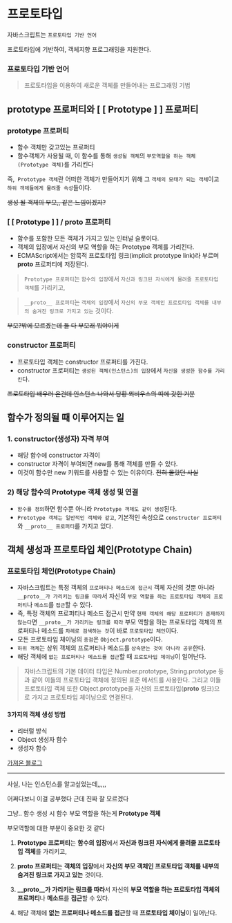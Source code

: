# 프로토타입

자바스크립트는 `프로토타입 기반 언어`

프로토타입에 기반하여, 객체지향 프로그래밍을 지원한다.

### 프로토타입 기반 언어
> 프로토타입을 이용하여 새로운 객체를 만들어내는 프로그래밍 기법

##  prototype 프로퍼티와 [ [ Prototype ] ] 프로퍼티

### prototype 프로퍼티
- 함수 객체만 갖고있는 프로퍼티
- 함수객체가 사용될 때, 이 함수를 통해 `생성될 객체`의 `부모역할을 하는 객체(Prototype 객체)`를 가리킨다

즉,` Prototype 객체`란 어떠한 객체가 만들어지기 위해 그 `객체의 모태가 되는 객체`이고 `하위 객체들에게 물려줄 속성`들이다.

~~생성 될 객체의 부모,, 같은 느낌이겠지?~~

### [ [ Prototype ] ] / __proto__ 프로퍼티

- 함수를 포함한 모든 객체가 가지고 있는 인터널 슬롯이다.
- 객체의 입장에서 자신의 부모 역할을 하는 Prototype 객체를 가리킨다.
- ECMAScript에서는 암묵적 프로토타입 링크(implicit prototype link)라 부르며 __proto__ 프로퍼티에 저장된다.

>`Prototype 프로퍼티`는 `함수의 입장`에서 `자신과 링크된 자식에게 물려줄 프로토타입 객체`를 가리키고,

>`__proto__ 프로퍼티`는 `객체의 입장`에서 `자신의 부모 객체인 프로토타입 객체를 내부의 숨겨진 링크로 가지고 있는` 것이다.

~~부모?밖에 모르겠는데 둘 다 부모래 뭐야이게~~

### constructor 프로퍼티

- 프로토타입 객체는 constructor 프로퍼티를 가진다.
- constructor 프로퍼티는 `생성된 객체(인스턴스)의 입장`에서 `자신을 생성한 함수를 가리킨`다.

~~프로토타입 배우러 온건데 인스턴스 나와서 당황 뫼비우스의 띠에 갖힌 기분~~


## 함수가 정의될 때 이루어지는 일

### 1. constructor(생성자) 자격 부여
- 해당 함수에 constructor 자격이 
- constructor 자격이 부여되면 new를 통해 객체를 만들 수 있다.
- 이것이 함수만 new 키워드를 사용할 수 있는 이유이다. ~~전혀 몰랐던 사실~~

### 2) 해당 함수의 Prototype 객체 생성 및 연결
- `함수를 정의`하면 함수뿐 아니라 `Prototype 객체도 같이 생성`된다.
- `Prototype 객체는 일반적인 객체와 같고`, 기본적인 속성으로 `constructor 프로퍼티`와 `__proto__ 프로퍼티`를 가지고 있다.

## 객체 생성과 프로토타입 체인(Prototype Chain)

### 프로토타입 체인(Prototype Chain)
- 자바스크립트는 특정 객체의 `프로퍼티나 메소드에 접근시` 객체 자신의 것뿐 아니라 `__proto__가 가리키는 링크를 따라`서 자신의 `부모 역할을 하는 프로토타입 객체의 프로퍼티`나 `메소드`를 `접근`할 수 있다.
- 즉, 특정 객체의 프로퍼티나 메소드 접근시 만약 `현재 객체의 해당 프로퍼티가 존재하지 않는다`면 `__proto__가 가리키는 링크를 따라` 부모 역할을 하는 프로토타입 객체의 프로퍼티나 메소드를 `차례로 검색하는 것`이 바로 `프로토타입 체인`이다.
- 모든 프로토타입 체이닝의 `종점`은 `Object.prototype`이다.
- `하위 객체`는 상위 객체의 프로퍼티나 메소드를 `상속받는 것이 아니라 공유`한다.
- 해당 객체에 `없는 프로퍼티나 메소드를 접근`할 때 `프로토타입 체이닝`이 일어난다.

> 자바스크립트의 기본 데이터 타입은 Number.prototype, String.prototype 등과 같이 이들의 프로토타입 객체에 정의된 표준 메서드를 사용한다. 그리고 이들 프로토타입 객체 또한 Object.prototype을 자신의 프로토타입(__proto__ 링크)으로 가지고 프로토타입 체이닝으로 연결된다.

#### 3가지의 객체 생성 방법

- 리터럴 방식
- Object 생성자 함수
- 생성자 함수

[가져온 블로그](https://iamsjy17.github.io/javascript/2019/06/10/js33_17_prototype.html)

---

사실, 나는 인스턴스를 알고싶었는데,,,,,

어쩌다보니 이걸 공부했다 근데 진짜 잘 모르겠다

그냥.. 함수 생성 시 함수 부모 역할을 하는게 **Prototype 객체**

부모역할에 대한 부분이 중요한 것 같다

1. **Prototype 프로퍼티**는 **함수의 입장**에서 **자신과 링크된 자식에게 물려줄 프로토타입 객체**를 가리키고,

2. **__proto__ 프로퍼티**는 **객체의 입장**에서 **자신의 부모 객체인 프로토타입 객체를 내부의 숨겨진 링크로 가지고 있는** 것이다.

3. **__proto__가 가리키는 링크를 따라**서 자신의 **부모 역할을 하는 프로토타입 객체의 프로퍼티**나 **메소드**를 **접근**할 수 있다.

4. 해당 객체에 **없는 프로퍼티나 메소드를 접근**할 때 **프로토타입 체이닝**이 일어난다.
